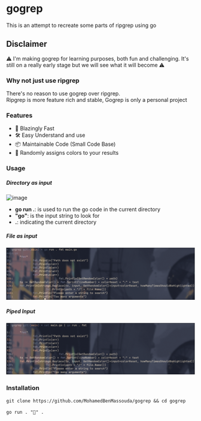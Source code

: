 # gogrep
This is an attempt to recreate some parts of ripgrep using go
## Disclaimer
⚠️ I'm making gogrep for learning purposes, both fun and challenging. It's still on a really early stage but we will see what it will become ⚠️

### Why not just use ripgrep
There's no reason to use gogrep over ripgrep. <br>
Ripgrep is more feature rich and stable, Gogrep is only a personal project

### Features
- 🚀 Blazingly Fast
- 🛠️ Easy Understand and use
- 📦 Maintainable Code (Small Code Base)
- 🎨 Randomly assigns colors to your results

### Usage
##### Directory as input
![image](https://github.com/MohamedBenMassouda/gogrep/assets/55658633/13cf13ac-66fd-4466-b206-13d38713c207) <br>
- <b>go run .</b>: is used to run the go code in the current directory
- <b>"go"</b>: is the input string to look for
- <b>.</b>: indicating the current directory

##### File as input
![File as input](./assets/file-as-input.png)

##### Piped Input
![Piped Input](./assets/piped-input.png)

### Installation
```
git clone https://github.com/MohamedBenMassouda/gogrep && cd gogrep
```
```
go run . "🚀" .
```
